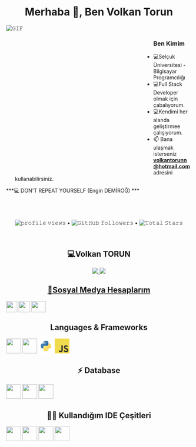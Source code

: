 <h1 align="center">Merhaba 👋, Ben Volkan Torun </h1>
 <a target="_blank"><img align="left" height="400" width="400" alt="𝙶𝙸𝙵" src="https://cdn3.iconfinder.com/data/icons/software-development-flat-colorful/2048/5438_-_Software_Developer-512.png"></a>
<br/>

### Ben Kimim
- :computer:Selçuk Üniversitesi - Bilgisayar Programcılığı
- :computer:Full Stack Developer olmak için çabalıyorum. 
- :computer:Kendimi her alanda geliştirmee çalışıyorum. 
- 📫 Bana ulaşmak isterseniz **volkantorunn@hotmail.com** adresini kullanabilirsiniz. 

***:computer:	DON'T REPEAT YOURSELF (Engin DEMİROĞ) ***
<br>
<br>
<br>
<br>
<p align="center">
  <img src= "https://gpvc.arturio.dev/vtorun" alt="𝚙𝚛𝚘𝚏𝚒𝚕𝚎 𝚟𝚒𝚎𝚠𝚜"> •  
  <img alt="𝙶𝚒𝚝𝙷𝚞𝚋 𝚏𝚘𝚕𝚕𝚘𝚠𝚎𝚛𝚜" src="https://img.shields.io/github/followers/vtorun?label=Followers&style=social"> •   
  <img src="https://img.shields.io/github/stars/vtorun?label=Stars" alt="𝚃𝚘𝚝𝚊𝚕 𝚂𝚝𝚊𝚛𝚜">
</p>
<br>
<h2 align="center"> 💻Volkan TORUN</h2>
<p align="center">
<a href="https://github.com/berkcangumusisik">
<img height="150em" src="https://github-readme-stats.vercel.app/api?username=vtorun&show_icons=true&theme=react&include_all_commits=true&count_private=true"/> 
<img height="160em" src="https://github-readme-stats.vercel.app/api/top-langs/?username=vtorun&layout=compact&langs_count=16&theme=react"/>
 </div>
</p>

 <h2 align="center">🤝Sosyal Medya Hesaplarım </h2>
<p align="left">
<a href="https://www.linkedin.com/in/volkantorun/" target="blank"><img align="center" src="https://velanovascular.com/wp-content/uploads/2020/06/LinkedIn.png" height="30" width="30" /></a>
<a href="https://instagram.com/trnvolkan" target="blank"><img align="center" src="https://upload.wikimedia.org/wikipedia/commons/thumb/e/e7/Instagram_logo_2016.svg/1200px-Instagram_logo_2016.svg.png"  height="30" width="30" /></a>
<a href="https://medium.com/@gumusisikberkcan" target="blank"><img align="center" src="https://tr.wikipedia.org/wiki/Dosya:Facebook_icon.svg" height="30" width="40" />
</a>
</p>

<h2 align="center">Languages & Frameworks</h2>

<p align="center">
  
<code><img height="40" width="40" src="https://cdn.icon-icons.com/icons2/2415/PNG/512/csharp_original_logo_icon_146578.png"></code>
<code><img height="40" width="40" src="https://cdn.iconscout.com/icon/free/png-256/java-60-1174953.png"></code>
<code><img height="40" width="40" src="https://raw.githubusercontent.com/github/explore/80688e429a7d4ef2fca1e82350fe8e3517d3494d/topics/python/python.png"></code>
<code><img height="40" width="40" src="https://raw.githubusercontent.com/github/explore/80688e429a7d4ef2fca1e82350fe8e3517d3494d/topics/javascript/javascript.png"></code>

</p>

<h2 align="center">⚡ Database</h2>

<p align="center">
  
<code><img height="40" width="40" src="https://upload.wikimedia.org/wikipedia/commons/thumb/2/29/Postgresql_elephant.svg/1200px-Postgresql_elephant.svg.png"></code>
<code><img height="40" width="40" src="https://img.icons8.com/color/480/microsoft-sql-server.png"></code>
<code><img height="40" width="40" src="https://tr.m.wikipedia.org/wiki/Dosya:Microsoft_Office_Access_(2013%E2%80%932019).svg"></code>

</p>

<h2 align="center">👩‍💻 Kullandığım IDE Çeşitleri</h2>

<p align="center">
  
<code><img height="40" width="40" src="https://static.wikia.nocookie.net/logopedia/images/e/e4/Visual_Studio_2013_Logo.svg/revision/latest/scale-to-width-down/250?cb=20191221122625"></code>
<code><img height="40" width="40" src="https://img.utdstc.com/icon/ebd/c75/ebdc759e8c0dd0f603ea13620f6f2ff5221bc73ac9a823e9356ca7e09b90488a:200"></code>
<code><img height="40" width="40" src="https://brandslogos.com/wp-content/uploads/images/eclipse-logo-vector.svg"></code>
<code><img height="40" width="40" src="https://commons.wikimedia.org/wiki/File:IntelliJ_IDEA_Icon.svg"></code>
   

</p>



   

